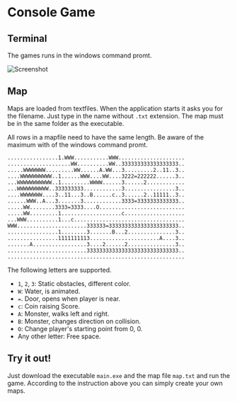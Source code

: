 Console Game
============

Terminal
--------

The games runs in the windows command promt.

![Screenshot](https://raw.github.com/ComputerGame/ConsoleGame/master/screenshot.gif)

Map
---

Maps are loaded from textfiles. When the application starts it asks you for the filename. Just type in the name without `.txt` extension. The map must be in the same folder as the executable.

All rows in a mapfile need to have the same length. Be aware of the maximum with of the windows command promt.

    ................1.WWW...........WWW.....................
    ....................WW..........WW..333333333333333333..
    .....WWWWWWW.........WW......A.WW...3.........2..11..3..
    ....WWWWWWWWWW..1......WWW....WW....3222=222222......3..
    ...WWWWWWWWWWW..1.........WWWW......3......2............
    ...WWWWWWWWWW..333333333............3................3..
    ....WWWWWWW....3..11...3..B......c..3......2..11111..3..
    ......WWW..A...3.......3............3333=3333333333333..
    .....WW........3333=3333....O...........................
    .....WW.........1...................c...................
    ...WWW..........1...c...................................
    WWW......................333333=3333333333333333333333..
    ................1........3.......B...2...............3..
    ................1111111113......................A....3..
    .......A.................3....2......2...............3..
    .........................33333333333333333333333333333..
    ........................................................

The following letters are supported.

- `1`, `2`, `3`: Static obstacles, different color.
- `W`: Water, is animated.
- `=`. Door, opens when player is near.
- `c`: Coin raising Score.
- `A`: Monster, walks left and right.
- `B`: Monster, changes direction on collision.
- `O`: Change player's starting point from 0, 0.
- Any other letter: Free space.

Try it out!
-----------

Just download the executable `main.exe` and the map file `map.txt` and run the game. According to the instruction above you can simply create your own maps.